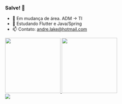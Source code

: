 ### Salve! 👋


- 🔭 Em mudança de área. ADM -> TI
- 🌱 Estudando Flutter e Java/Spring
- 📫 Contato: andre.lake@hotmail.com


<div>
  <a href="https://github.com/andrelake">
  <img height="180em" src="https://github-readme-stats.vercel.app/api?username=andrelake&show_icons=true&theme=dracula&include_all_commits=true&count_private=true"/>
  <img height="180em" src="https://github-readme-stats.vercel.app/api/top-langs/?username=andrelake&layout=compact&langs_count=7&theme=dracula"/>
</div>
  
<div> 
  <a href="https://www.linkedin.com/in/andre-lake-lago-45875016a" target="_blank"><img src="https://img.shields.io/badge/-LinkedIn-%230077B5?style=for-the-            badge&logo=linkedin&logoColor=white" target="_blank"></a>
</div>
